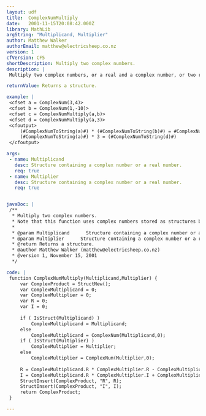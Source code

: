 ```yaml
---
layout: udf
title:  ComplexNumMultiply
date:   2001-11-15T20:08:42.000Z
library: MathLib
argString: "Multiplicand, Multiplier"
author: Matthew Walker
authorEmail: matthew@electricsheep.co.nz
version: 1
cfVersion: CF5
shortDescription: Multiply two complex numbers.
description: |
 Multiply two complex numbers, or a real and a complex number, or two real numbers and return the result stored as a structure.

returnValue: Returns a structure.

example: |
 <cfset a = ComplexNum(3,4)>
 <cfset b = ComplexNum(1,-10)>
 <cfset c = ComplexNumMultiply(a,b)>
 <cfset d = ComplexNumMultiply(a,3)>
 <cfoutput>
     (#ComplexNumToString(a)#) * (#ComplexNumToString(b)#) = #ComplexNumToString(c)#<br>
     (#ComplexNumToString(a)#) * 3 = (#ComplexNumToString(d)#)
 </cfoutput>

args:
 - name: Multiplicand
   desc: Structure containing a complex number or a real number.
   req: true
 - name: Multiplier
   desc: Structure containing a complex number or a real number.
   req: true


javaDoc: |
 /**
  * Multiply two complex numbers.
  * Note that this function uses complex numbers stored as structures by the ComplexNum() UDF also available in this library.  The ComplexNum() function is also required for this UDF to function.
  * 
  * @param Multiplicand      Structure containing a complex number or a real number. 
  * @param Multiplier      Structure containing a complex number or a real number. 
  * @return Returns a structure. 
  * @author Matthew Walker (matthew@electricsheep.co.nz) 
  * @version 1, November 15, 2001 
  */

code: |
 function ComplexNumMultiply(Multiplicand,Multiplier) {
     var ComplexProduct = StructNew();
     var ComplexMultiplicand = 0;
     var ComplexMultiplier = 0;
     var R = 0;
     var I = 0;
             
     if ( IsStruct(Multiplicand) )
         ComplexMultiplicand = Multiplicand;
     else    
         ComplexMultiplicand = ComplexNum(Multiplicand,0);    
     if ( IsStruct(Multiplier) )
         ComplexMultiplier = Multiplier;
     else    
         ComplexMultiplier = ComplexNum(Multiplier,0);
                 
     R = ComplexMultiplicand.R * ComplexMultiplier.R - ComplexMultiplicand.I * ComplexMultiplier.I;
     I = ComplexMultiplicand.R * ComplexMultiplier.I + ComplexMultiplicand.I * ComplexMultiplier.R;
     StructInsert(ComplexProduct, "R", R);
     StructInsert(ComplexProduct, "I", I);
     return ComplexProduct;
 }

---
```


